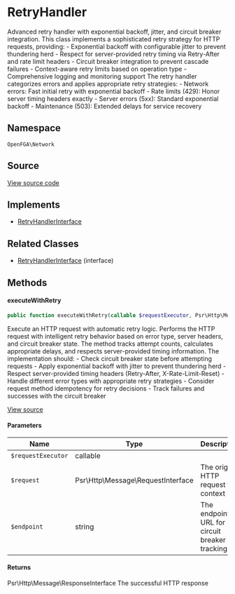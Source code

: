 # RetryHandler

Advanced retry handler with exponential backoff, jitter, and circuit breaker integration. This class implements a sophisticated retry strategy for HTTP requests, providing: - Exponential backoff with configurable jitter to prevent thundering herd - Respect for server-provided retry timing via Retry-After and rate limit headers - Circuit breaker integration to prevent cascade failures - Context-aware retry limits based on operation type - Comprehensive logging and monitoring support The retry handler categorizes errors and applies appropriate retry strategies: - Network errors: Fast initial retry with exponential backoff - Rate limits (429): Honor server timing headers exactly - Server errors (5xx): Standard exponential backoff - Maintenance (503): Extended delays for service recovery

## Namespace
`OpenFGA\Network`

## Source
[View source code](https://github.com/evansims/openfga-php/blob/main/src/Network/RetryHandler.php)

## Implements
* [RetryHandlerInterface](RetryHandlerInterface.md)

## Related Classes
* [RetryHandlerInterface](Network/RetryHandlerInterface.md) (interface)



## Methods

                        
#### executeWithRetry


```php
public function executeWithRetry(callable $requestExecutor, Psr\Http\Message\RequestInterface $request, string $endpoint): Psr\Http\Message\ResponseInterface
```

Execute an HTTP request with automatic retry logic. Performs the HTTP request with intelligent retry behavior based on error type, server headers, and circuit breaker state. The method tracks attempt counts, calculates appropriate delays, and respects server-provided timing information. The implementation should: - Check circuit breaker state before attempting requests - Apply exponential backoff with jitter to prevent thundering herd - Respect server-provided timing headers (Retry-After, X-Rate-Limit-Reset) - Handle different error types with appropriate retry strategies - Consider request method idempotency for retry decisions - Track failures and successes with the circuit breaker

[View source](https://github.com/evansims/openfga-php/blob/main/src/Network/RetryHandler.php#L102)

#### Parameters
| Name | Type | Description |
|------|------|-------------|
| `$requestExecutor` | callable |  |
| `$request` | Psr\Http\Message\RequestInterface | The original HTTP request for context |
| `$endpoint` | string | The endpoint URL for circuit breaker tracking |

#### Returns
Psr\Http\Message\ResponseInterface
 The successful HTTP response

